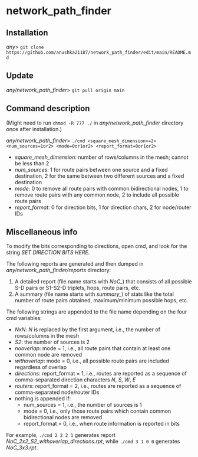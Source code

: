 # network_path_finder

## Installation

*any*> `git clone https://github.com/anushka21187/network_path_finder/edit/main/README.md`


## Update

*any/network_path_finder*> `git pull origin main`


## Command description

(Might need to run `chmod -R 777 ./` in *any/network_path_finder* directory once after installation.)

*any/network_path_finder*> `./cmd <square_mesh_dimension>=2> <num_sources=1or2> <mode=0or1or2> <report_format=0or1or2>` 

* *square_mesh_dimension*: number of rows/columns in the mesh; cannot be less than 2
* *num_sources*: 1 for route pairs between one source and a fixed destination, 2 for the same between two different sources and a fixed destination
* *mode*: 0 to remove all route pairs with common bidirectional nodes, 1 to remove route pairs with any common node, 2 to include all possible route pairs
* *report_format*: 0 for direction bits, 1 for direction chars, 2 for node/router IDs


## Miscellaneous info

To modify the bits corresponding to directions, open cmd, and look for the string *SET DIRECTION BITS HERE*.

The following reports are generated and then dumped in *any/network_path_finder/reports* directory:
1. A detailed report (file name starts with *NoC_*) that consists of all possible S-D pairs or S1-S2-D triplets, hops, route pairs, etc.
2. A summary (file name starts with *summary_*) of stats like the total number of route pairs obtained, maximum/minimum possible hops, etc.


The following strings are appended to the file name depending on the four cmd variables:
* *NxN*: *N* is replaced by the first argument, i.e., the number of rows/columns in the mesh
* _S2_: the number of sources is 2
* _nooverlap_: mode = 1, i.e., all route pairs that contain at least one common node are removed
* _withoverlap_: mode = 0, i.e., all possible route pairs are included regardless of overlap
* _directions_: report_format = 1, i.e., routes are reported as a sequence of comma-separated direction characters *N*, *S*, *W*, *E*
* _routers_: report_format = 2, i.e., routes are reported as a sequence of comma-separated node/router IDs
* nothing is appended if:
  * num_sources = 1, i.e., the number of sources is 1
  * mode = 0, i.e., only those route pairs which contain common bidirectional nodes are removed
  * report_format = 0, i.e., when route information is reported in bits
  
For example, `./cmd 2 2 2 1` generates report *NoC_2x2_S2_withoverlap_directions.rpt*, while `./cmd 3 1 0 0` generates *NoC_3x3.rpt*.
